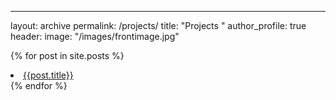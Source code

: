 ---
layout: archive
permalink: /projects/
title: "Projects "
author_profile: true
header:
    image: "/images/frontimage.jpg"

{% for post in site.posts %}
    <li><a href="{{post.url}}">{{post.title}}</a></li>
{% endfor %}



